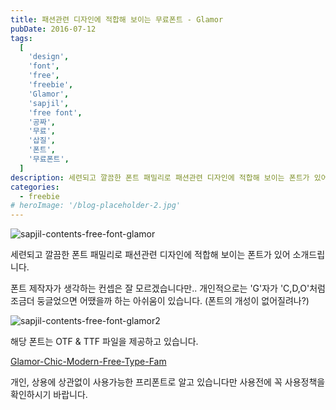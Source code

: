 ```yaml
---
title: 패션관련 디자인에 적합해 보이는 무료폰트 - Glamor
pubDate: 2016-07-12
tags:
  [
    'design',
    'font',
    'free',
    'freebie',
    'Glamor',
    'sapjil',
    'free font',
    '공짜',
    '무료',
    '삽질',
    '폰트',
    '무료폰트',
  ]
description: 세련되고 깔끔한 폰트 패밀리로 패션관련 디자인에 적합해 보이는 폰트가 있어 소개드립니다.
categories:
  - freebie
# heroImage: '/blog-placeholder-2.jpg'
---
```


![sapjil-contents-free-font-glamor](https://c4.staticflickr.com/9/8819/27600706963_313ceff9de_b.jpg)

세련되고 깔끔한 폰트 패밀리로 패션관련 디자인에 적합해 보이는 폰트가 있어 소개드립니다.

폰트 제작자가 생각하는 컨셉은 잘 모르겠습니다만..
개인적으로는 'G'자가 'C,D,O'처럼 조금더 둥글었으면 어땠을까 하는 아쉬움이 있습니다.
(폰트의 개성이 없어질려나?)

![sapjil-contents-free-font-glamor2](https://c7.staticflickr.com/9/8697/27935277550_c0f98f43c3_b.jpg)

해당 폰트는 OTF &amp; TTF 파일을 제공하고 있습니다.

[Glamor-Chic-Modern-Free-Type-Fam](https://dribbble.com/shots/1290571-Glamor-Chic-Modern-Free-Type-Fam)

개인, 상용에 상관없이 사용가능한 프리폰트로 알고 있습니다만 사용전에 꼭 사용정책을 확인하시기 바랍니다.
